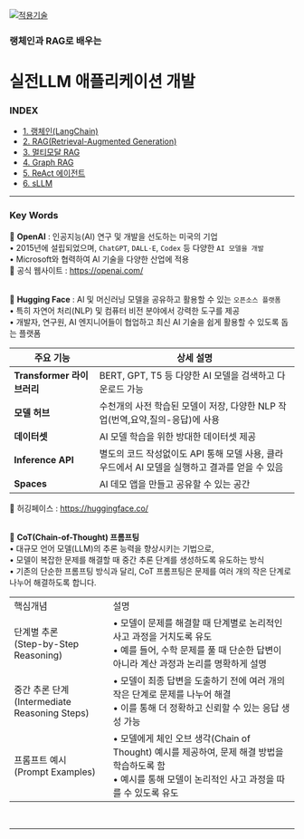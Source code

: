 [practical_llm]: https://github.com/JaceKim-TheAL/D2506_LangChain_RAG
[![적용기술](https://skillicons.dev/icons?i=ai,anaconda,py,vscode)][practical_llm]


### 랭체인과 RAG로 배우는
# 실전LLM 애플리케이션 개발

### INDEX

- [1. 랭체인(LangChain)                        ][link_01]
- [2. RAG(Retrieval-Augmented Generation)     ][link_02]
- [3. 멀티모달 RAG                             ][link_03]
- [4. Graph RAG                               ][link_04]
- [5. ReAct 에이전트                           ][link_05]
- [6. sLLM                                    ][link_06]

[nextjs15]: https://nextjs-ko.org/docs/app/building-your-application/upgrading/version-15
[link_01]: ./sect_01.md
[link_02]: ./sect_02.md
[link_03]: ./sect_03.md
[link_04]: ./sect_04.md
[link_05]: ./sect_05.md
[link_06]: ./sect_06.md

---
### Key Words

🚀 **OpenAI** 
: 인공지능(AI) 연구 및 개발을 선도하는 미국의 기업 <br/>
• 2015년에 설립되었으며, `ChatGPT`, `DALL·E`, `Codex` 등 다양한 `AI 모델을 개발`<br/>
• Microsoft와 협력하여 AI 기술을 다양한 산업에 적용<br/>
🔹 공식 웹사이트 : https://openai.com/ <br/>
<br/>

🚀 **Hugging Face**
: AI 및 머신러닝 모델을 공유하고 활용할 수 있는 `오픈소스 플랫폼`<br/>
• 특히 자연어 처리(NLP) 및 컴퓨터 비전 분야에서 강력한 도구를 제공<br/>
• 개발자, 연구원, AI 엔지니어들이 협업하고 최신 AI 기술을 쉽게 활용할 수 있도록 돕는 플랫폼<br/>

| 주요 기능    | 상세 설명  |
|-------------|----------|
| **Transformer 라이브러리**      | BERT, GPT, T5 등 다양한 AI 모델을 검색하고 다운로드 가능  |
| **모델 허브**      | 수천개의 사전 학습된 모델이 저장, 다양한 NLP 작업(번역,요약,질의-응답)에 사용  |
| **데이터셋**       | AI 모델 학습을 위한 방대한 데이터셋 제공              |
| **Inference API** | 별도의 코드 작성없이도 API 통해 모델 사용, 클라우드에서 AI 모델을 실행하고 결과를 얻을 수 있음 |
| **Spaces**        |  AI 데모 앱을 만들고 공유할 수 있는 공간              |

🔹 허깅페이스 : https://huggingface.co/ <br/>
<br/>

🚀 **CoT(Chain-of-Thought) 프롬프팅** <br/>
• 대규모 언어 모델(LLM)의 추론 능력을 향상시키는 기법으로, <br/>
• 모델이 복잡한 문제를 해결할 때 중간 추론 단계를 생성하도록 유도하는 방식 <br/>
• 기존의 단순한 프롬프팅 방식과 달리, CoT 프롬프팅은 문제를 여러 개의 작은 단계로 나누어 해결하도록 합니다.

<table>
  <tr>
    <td>핵심개념</td>
    <td>설명</td>
  </tr>
  <tr>
    <td>단계별 추론<br/>(Step-by-Step Reasoning)</td>
    <td>
      • 모델이 문제를 해결할 때 단계별로 논리적인 사고 과정을 거치도록 유도 <br/>
      • 예를 들어, 수학 문제를 풀 때 단순한 답변이 아니라 계산 과정과 논리를 명확하게 설명
    </td>
  </tr>
  <tr>
    <td>중간 추론 단계<br/>(Intermediate Reasoning Steps)</td>
    <td>
      • 모델이 최종 답변을 도출하기 전에 여러 개의 작은 단계로 문제를 나누어 해결 <br/>
      • 이를 통해 더 정확하고 신뢰할 수 있는 응답 생성 가능
    </td>
  </tr>
  <tr>
    <td>프롬프트 예시<br/>(Prompt Examples)</td>
    <td>
      • 모델에게 체인 오브 생각(Chain of Thought) 예시를 제공하여, 문제 해결 방법을 학습하도록 함 <br/>
      • 예시를 통해 모델이 논리적인 사고 과정을 따를 수 있도록 유도
    </td>
  </tr>
</table>

<br/>

---